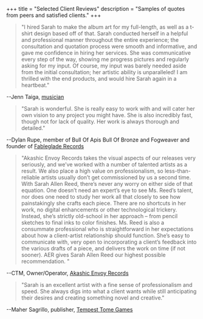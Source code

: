 +++
title = "Selected Client Reviews"
description = "Samples of quotes from peers and satisfied clients."
+++


>"I hired Sarah to make the album art for my full-length, as well as a t-shirt design based off of that. Sarah conducted herself in a helpful and professional manner throughout the entire experience; the consultation and quotation process were smooth and informative, and gave me confidence in hiring her services. She was communicative every step of the way, showing me progress pictures and regularly asking for my input. Of course, my input was barely needed aside from the initial consultation; her artistic ability is unparalleled! I am thrilled with the end products, and would hire Sarah again in a heartbeat."

--Jenn Taiga, [musician](https://jenntaiga.bandcamp.com/)

>"Sarah is wonderful. She is really easy to work with and will cater her own vision to any project you might have. She is also incredibly fast, though not for lack of quality. Her work is always thorough and detailed."

--Dylan Rupe, member of Bull Of Apis Bull Of Bronze and Fogweaver and founder of [Fableglade Records](https://www.facebook.com/fablegladerecords)

>"Akashic Envoy Records takes the visual aspects of our releases very seriously, and we’ve worked with a number of talented artists as a result. We also place a high value on professionalism, so less-than-reliable artists usually don’t get commissioned by us a second time. With Sarah Allen Reed, there’s never any worry on either side of that equation. One doesn’t need an expert’s eye to see Ms. Reed’s talent, nor does one need to study her work all that closely to see how painstakingly she crafts each piece. There are no shortcuts in her work, no digital enhancements or other technological trickery. Instead, she’s strictly old-school in her approach – from pencil sketches to final inks to color finishes. Ms. Reed is also a consummate professional who is straightforward in her expectations about how a client-artist relationship should function. She’s easy to communicate with, very open to incorporating a client’s feedback into the various drafts of a piece, and delivers the work on time (if not sooner). AER gives Sarah Allen Reed our highest possible recommendation. "

--CTM, Owner/Operator, [Akashic Envoy Records](https://akashicenvoyrecords.limitedrun.com)

>"Sarah is an excellent artist with a fine sense of professionalism and speed. She always digs into what a client wants while still anticipating their desires and creating something novel and creative."

--Maher Sagrillo, publisher, [Tempest Tome Games](https://tempesttomegames.com)
